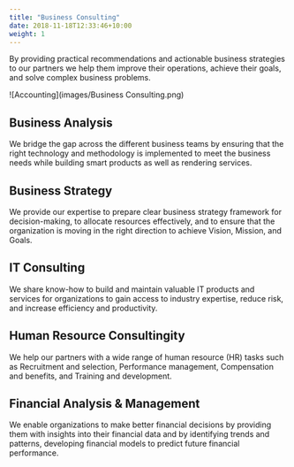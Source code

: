 ```yaml
---
title: "Business Consulting"
date: 2018-11-18T12:33:46+10:00
weight: 1
---
```


By providing practical recommendations and actionable business strategies to our partners we help them improve their operations, achieve their goals, and solve complex business problems.

![Accounting](images/Business Consulting.png)

## Business Analysis

We bridge the gap across the different business teams by ensuring that the right technology and methodology is implemented to meet the business needs while building smart products as well as rendering services.

## Business Strategy

We provide our expertise to prepare clear business strategy framework for decision-making, to allocate resources effectively, and to ensure that the organization is moving in the right direction to achieve Vision, Mission, and Goals.

## IT Consulting

We share know-how to build and maintain valuable IT products and services for organizations to gain access to industry expertise, reduce risk, and increase efficiency and productivity.

## Human Resource Consultingity

We help our partners with a wide range of human resource (HR) tasks such as Recruitment and selection, Performance management, Compensation and benefits, and Training and development.

## Financial Analysis & Management

We enable organizations to make better financial decisions by providing them with insights into their financial data and by identifying trends and patterns, developing financial models to predict future financial performance.

